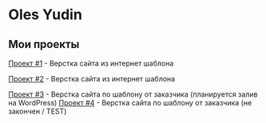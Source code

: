 # Oles Yudin
## Мои проекты

[Проект #1](https://olesyudin.github.io/Project_1/ "My Company") - Верстка сайта из интернет шаблона

[Проект #2](https://olesyudin.github.io/Project_2/ "Service Page") - Верстка сайта из интернет шаблона

[Проект #3](https://olesyudin.github.io/Project_3/ "Sai for Germany compamy") - Верстка сайта по шаблону от заказчика (планируется залив на WordPress)
[Проект #4](https://olesyudin.github.io/Project_5/ "Axit") - Верстка сайта по шаблону от заказчика (не закончен / TEST)
